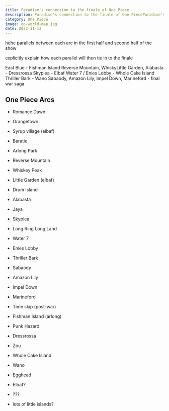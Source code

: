 ```yaml
---
title: Paradise's connection to the finale of One Piece
description: Paradise's connection to the finale of One PieceParadise's connection to the finale of One PieceParadise's connection to the finale of One PieceParadise's connection to the finale of One Piece
category: One Piece
image: op-world-map.jpg
date: 2022-11-13
---
```


hehe
parallels between each arc in the first half and second half of the show

explicitly explain how each parallel will then tie in to the finale


East Blue - Fishman Island
Reverse Mountain, WhiskyLittle Garden, 
Alabasta - Dressrossa
Skypiea - Elbaf
Water 7 / Enies Lobby - Whole Cake Island
Thriller Bark - Wano
Sabaody, Amazon Lily, Impel Down, Marineford - final war saga


## One Piece Arcs

* Romance Dawn
* Orangetown
* Syrup village (elbaf)
* Baratie
* Arlong Park
* Reverse Mountain
* Whiskey Peak
* Little Garden (elbaf)
* Drum Island
* Alabasta
* Jaya
* Skypiea
* Long Ring Long Land
* Water 7
* Enies Lobby
* Thriller Bark
* Sabaody
* Amazon Lily
* Impel Down
* Marineford

* Time skip (post-war)

* Fishman Island (arlong)
* Punk Hazard
* Dressrossa
* Zou
* Whole Cake Island
* Wano
* Egghead
* Elbaf?
* ???
* lots of little islands?